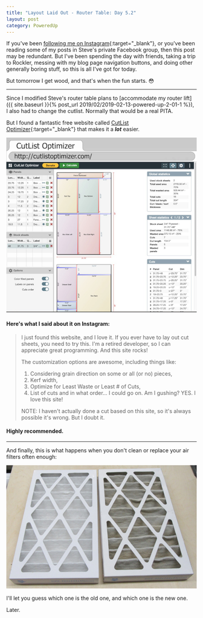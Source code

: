 ```yaml
---
title: "Layout Laid Out - Router Table: Day 5.2"
layout: post
category: PoweredUp
---
```

If you've been [following me on Instagram](https://www.instagram.com/thenewbiewoodworker/){:target="_blank"}, or you've been reading some of my posts in Steve's private Facebook group, then this post may be redundant. But I've been spending the day with friends, taking a trip to Rockler, messing with my blog page navigation buttons, and doing other generally boring stuff, so this is all I've got for today.

But tomorrow I get wood, and that's when the fun starts. 😳

---

Since I modified Steve's router table plans to [accommodate my router lift]({{ site.baseurl }}{% post_url 2019/02/2019-02-13-powered-up-2-01-1 %}), I also had to change the cutlist. Normally that would be a real PITA.

But I found a fantastic free website called [CutList Optimizer](http://cutlistoptimizer.com/){:target="_blank"} that makes it a ***lot*** easier.

![](/assets/images-posts/2019/02/2019-02-17.2.01.jpg)

#### Here's what I said about it on Instagram:

>I just found this website, and I love it. If you ever have to lay out cut sheets, you need to try this. I'm a retired developer, so I can appreciate great programming. And this site rocks!
>
>The customization options are awesome, including things like:
>
>1. Considering grain direction on some or all (or no) pieces,
>2. Kerf width,
>3. Optimize for Least Waste or Least # of Cuts,
>4. List of cuts and in what order... I could go on. Am I gushing? YES. I love this site!
>
>NOTE: I haven't actually done a cut based on this site, so it's always possible it's wrong. But I doubt it.

#### Highly recommended.

---

And finally, this is what happens when you don't clean or replace your air filters often enough:

![](/assets/images-posts/2019/02/2019-02-17.2.02.jpg)

I'll let you guess which one is the old one, and which one is the new one.

Later.